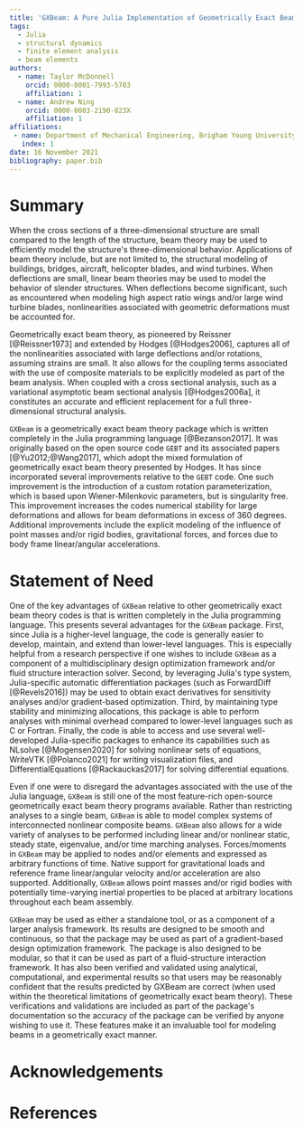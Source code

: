 ```yaml
---
title: 'GXBeam: A Pure Julia Implementation of Geometrically Exact Beam Theory'
tags:
  - Julia
  - structural dynamics
  - finite element analysis
  - beam elements
authors:
  - name: Taylor McDonnell
    orcid: 0000-0001-7993-5703
    affiliation: 1
  - name: Andrew Ning
    orcid: 0000-0003-2190-823X
    affiliation: 1
affiliations:
 - name: Department of Mechanical Engineering, Brigham Young University, Provo, UT, 84602, USA
   index: 1
date: 16 November 2021
bibliography: paper.bib
---
```


# Summary

When the cross sections of a three-dimensional structure are small compared to the length of the structure, beam theory may be used to efficiently model the structure's three-dimensional behavior.  Applications of beam theory include, but are not limited to, the structural modeling of buildings, bridges, aircraft, helicopter blades, and wind turbines.  When deflections are small, linear beam theories may be used to model the behavior of slender structures.  When deflections become significant, such as encountered when modeling high aspect ratio wings and/or large wind turbine blades, nonlinearities associated with geometric deformations must be accounted for.  

Geometrically exact beam theory, as pioneered by Reissner [@Reissner1973] and extended by Hodges [@Hodges2006], captures all of the nonlinearities associated with large deflections and/or rotations, assuming strains are small.  It also allows for the coupling terms associated with the use of composite materials to be explicitly modeled as part of the beam analysis.  When coupled with a cross sectional analysis, such as a variational asymptotic beam sectional analysis [@Hodges2006a], it constitutes an accurate and efficient replacement for a full three-dimensional structural analysis.  

`GXBeam` is a geometrically exact beam theory package which is written completely in the Julia programming language [@Bezanson2017].  It was originally based on the open source code `GEBT` and its associated papers [@Yu2012;@Wang2017], which adopt the mixed formulation of geometrically exact beam theory presented by Hodges.  It has since incorporated several improvements relative to the `GEBT` code. One such improvement is the introduction of a custom rotation parameterization, which is based upon Wiener-Milenkovic parameters, but is singularity free.  This improvement increases the codes numerical stability for large deformations and allows for beam deformations in excess of 360 degrees.  Additional improvements include the explicit modeling of the influence of point masses and/or rigid bodies, gravitational forces, and forces due to body frame linear/angular accelerations.

# Statement of Need

One of the key advantages of `GXBeam` relative to other geometrically exact beam theory codes is that is written completely in the Julia programming language.  This presents several advantages for the `GXBeam` package. First, since Julia is a higher-level language, the code is generally easier to develop, maintain, and extend than lower-level languages.  This is especially helpful from a research perspective if one wishes to include `GXBeam` as a component of a multidisciplinary design optimization framework and/or fluid structure interaction solver.  Second, by leveraging Julia's type system, Julia-specific automatic differentiation packages (such as ForwardDiff [@Revels2016]) may be used to obtain exact derivatives for sensitivity analyses and/or gradient-based optimization.  Third, by maintaining type stability and minimizing allocations, this package is able to perform analyses with minimal overhead compared to lower-level languages such as C or Fortran.  Finally, the code is able to access and use several well-developed Julia-specific packages to enhance its capabilities such as NLsolve [@Mogensen2020] for solving nonlinear sets of equations, WriteVTK [@Polanco2021] for writing visualization files, and DifferentialEquations [@Rackauckas2017] for solving differential equations. 

Even if one were to disregard the advantages associated with the use of the Julia language, `GXBeam` is still one of the most feature-rich open-source geometrically exact beam theory programs available.  Rather than restricting analyses to a single beam, `GXBeam` is able to model complex systems of interconnected nonlinear composite beams.  `GXBeam` also allows for a wide variety of analyses to be performed including linear and/or nonlinear static, steady state, eigenvalue, and/or time marching analyses.  Forces/moments in `GXBeam` may be applied to nodes and/or elements and expressed as arbitrary functions of time.  Native support for gravitational loads and reference frame linear/angular velocity and/or acceleration are also supported.  Additionally, `GXBeam` allows point masses and/or rigid bodies with potentially time-varying inertial properties to be placed at arbitrary locations throughout each beam assembly.

`GXBeam` may be used as either a standalone tool, or as a component of a larger analysis framework.  Its results are designed to be smooth and continuous, so that the package may be used as part of a gradient-based design optimization framework.  The package is also designed to be modular, so that it can be used as part of a fluid-structure interaction framework.  It has also been verified and validated using analytical, computational, and experimental results so that users may be reasonably confident that the results predicted by GXBeam are correct (when used within the theoretical limitations of geometrically exact beam theory).  These verifications and validations are included as part of the package's documentation so the accuracy of the package can be verified by anyone wishing to use it.  These features make it an invaluable tool for modeling beams in a geometrically exact manner.

# Acknowledgements



# References